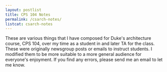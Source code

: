 ```yaml
---
layout: postlist
title: CPS 104 Notes
permalink: /csarch-notes/
listcat: csarch-notes
---
```

These are various things that I have composed for Duke's architecture course,
CPS 104, over my time as a student in and later TA for the class. These were
originally newsgroup posts or emails to instruct students. I modified them to be
more suitable to a more general audience for everyone's enjoyment. If you find
any errors, please send me an email to let me know.
